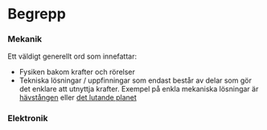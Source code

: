 # Begrepp

### Mekanik
Ett väldigt generellt ord som innefattar:
- Fysiken bakom krafter och rörelser
- Tekniska lösningar / uppfinningar som endast består av delar som gör det enklare att utnyttja krafter. Exempel på enkla mekaniska lösningar är [hävstången](/mekanik) eller [det lutande planet](/mekanik)

### Elektronik
